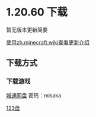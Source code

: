 # 1.20.60 下载
暂无版本更新简要

<a href="https://zh.minecraft.wiki/w/基岩版1.20.60" target="_blank">使用zh.minecraft.wiki查看更新介绍</a>
## 下载方式
### 下载游戏
[城通网盘](https://url50.ctfile.com/f/53204350-1019379235-3e5b5e?p=misaka) 密码：misaka

[123盘](https://www.123pan.com/s/5BBKVv-qqOG3.html)